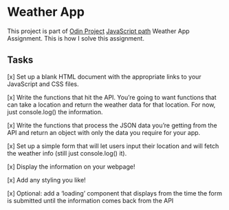 # Weather App

This project is part of [Odin Project](https://www.theodinproject.com/courses/javascript/lessons/weather-app) [JavaScript path](https://www.theodinproject.com/paths/full-stack-javascript?) Weather App Assignment. This is how I solve this assignment.

## Tasks

[x] Set up a blank HTML document with the appropriate links to your JavaScript and CSS files.

[x] Write the functions that hit the API. You’re going to want functions that can take a location and return the weather data for that location. For now, just console.log() the information.

[x] Write the functions that process the JSON data you’re getting from the API and return an object with only the data you require for your app.

[x] Set up a simple form that will let users input their location and will fetch the weather info (still just console.log() it).

[x] Display the information on your webpage!

[x] Add any styling you like!

[x] Optional: add a ‘loading’ component that displays from the time the form is submitted until the information comes back from the API